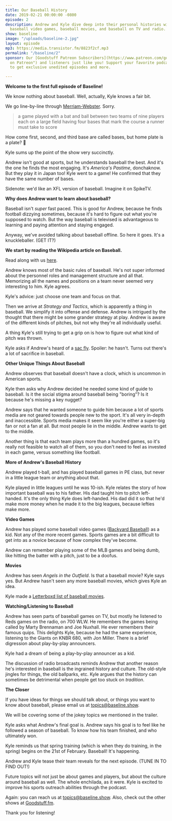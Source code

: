 ```yaml
---
title: Our Baseball History
date: 2019-02-21 00:00:00 -0800
episode: 2
description: Andrew and Kyle dive deep into their personal histories with baseball,
  baseball video games, baseball movies, and baseball on TV and radio.
show: baseline
image: "/uploads/baseline-2.jpg"
layout: episode
mp3: https://media.transistor.fm/8823f2cf.mp3
permalink: "/baseline/2"
sponsor: Our [Goodstuff Patreon Subscribers](https://www.patreon.com/goodstuff "Goodstuff
  on Patreon") and listeners just like you! Support your favorite podcasts directly
  to get exclusive unedited episodes and more.

---
```

**Welcome to the first full episode of Baseline!**

We know nothing about baseball. Well, actually, Kyle knows a fair bit.

We go line-by-line through [Merriam-Webster](https://www.merriam-webster.com/dictionary/baseball). Sorry.

> a game played with a bat and ball between two teams of nine players each on a large field having four bases that mark the course a runner must take to score

How come first, second, and third base are called bases, but home plate is a plate? 🤔

Kyle sums up the point of the show very succinctly.

Andrew isn't good at sports, but he understands baseball the best. And it's the one he finds the most engaging. It's _America's Pastime_, donchaknow. But they play it in Japan too! Kyle went to a game! He confirmed that they have the same number of bases.

Sidenote: we'd like an XFL version of baseball. Imagine it on SpikeTV.

**Why does Andrew want to learn about baseball?**

Baseball isn't _super_ fast paced. This is good for Andrew, because he finds football dizzying sometimes, because it's hard to figure out what you're supposed to watch. But the way baseball is televised is advantageous to learning and paying attention and staying engaged.

Anyway, we've avoided talking about baseball offline. So here it goes. It's a knuckleballer. (GET IT?)

**We start by reading the Wikipedia article on Baseball.**

Read along with us [here](https://en.wikipedia.org/wiki/Baseball).

Andrew knows most of the basic rules of baseball. He's not super informed about the personnel roles and management structure and all that. Memorizing all the names and positions on a team never seemed very interesting to him. Kyle agrees.

Kyle's advice: just choose one team and focus on that.

Then we arrive at _Strategy and Tactics_, which is apparently a thing in baseball. We simplify it into offense and defense. Andrew is intrigued by the thought that there might be some grander strategy at play. Andrew is aware of the different kinds of pitches, but not why they're all individually useful.

A thing Kyle's still trying to get a grip on is how to figure out what kind of pitch was thrown.

Kyle asks if Andrew's heard of a [sac fly](https://en.wikipedia.org/wiki/Sacrifice_fly). Spoiler: he hasn't. Turns out there's a lot of sacrifice in baseball.

**Other Unique Things About Baseball**

Andrew observes that baseball doesn't have a clock, which is uncommon in American sports.

Kyle then asks why Andrew decided he needed some kind of guide to baseball. Is it the social stigma around baseball being "boring"? Is it because he's missing a key nugget?

Andrew says that he wanted someone to guide him because a lot of sports media are not geared towards people new to the sport. It's all very in-depth and inaccessible. Sports media makes it seem like you're either a super-big fan or not a fan at all. But most people lie in the middle. Andrew wants to get to the middle.

Another thing is that each team plays more than a hundred games, so it's really not feasible to watch all of them, so you don't need to feel as invested in each game, versus something like football.

**More of Andrew's Baseball History**

Andrew played t-ball, and has played baseball games in PE class, but never in a little league team or anything about that.

Kyle played in little leagues until he was 10-ish. Kyle relates the story of how important baseball was to his father. His dad taught him to pitch left-handed. It's the only thing Kyle does left-handed. His dad did it so that he'd make more money when he made it to the big leagues, because lefties make more.

**Video Games**

Andrew has played some baseball video games ([Backyard Baseball](https://en.wikipedia.org/wiki/Backyard_Baseball)) as a kid. Not any of the more recent games. Sports games are a bit difficult to get into as a novice because of how complex they've become.

Andrew can remember playing some of the MLB games and being dumb, like hitting the batter with a pitch, just to be a doofus.

**Movies**

Andrew has seen _Angels in the Outfield_. Is that a baseball movie? Kyle says yes. But Andrew hasn't seen any more baseball movies, which gives Kyle an idea.

Kyle made a [Letterboxd list of baseball movies](https://letterboxd.com/kyle/list/baseline/).

**Watching/Listening to Baseball**

Andrew has seen parts of baseball games on TV, but mostly he listened to Reds games on the radio, on 700 WLW. He remembers the games being called by Marty Brennaman and Joe Nuxhall. He ever remembers their famous quips. This delights Kyle, because he had the same experience, listening to the Giants on KNBR 680, with Jon Miller. There is a brief digression about play-by-play announcers.

Kyle had a dream of being a play-by-play announcer as a kid.

The discussion of radio broadcasts reminds Andrew that another reason he's interested in baseball is the ingrained history and culture. The old-style jingles for things, the old ballparks, etc. Kyle argues that the history can sometimes be detrimental when people get too stuck on _tradition_.

**The Closer**

If you have ideas for things we should talk about, or things you want to know about baseball, please email us at topics@baseline.show.

We will be covering some of the jokey topics we mentioned in the trailer.

Kyle asks what Andrew's final goal is. Andrew says his goal is to feel like he followed a season of baseball. To know how his team finished, and who ultimately won.

Kyle reminds us that spring training (which is when they do training, in the spring) begins on the 21st of February. Baseball! It's happening.

Andrew and Kyle tease their team reveals for the next episode. (TUNE IN TO FIND OUT!)

Future topics will not just be about games and players, but about the culture around baseball as well. The whole enchilada, as it were. Kyle is excited to improve his sports outreach abilities through the podcast.

Again: you can reach us at topics@baseline.show. Also, check out the other shows at [Goodstuff.fm](https://goodstuff.fm/).

Thank you for listening!